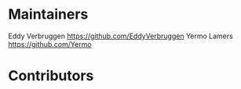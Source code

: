 # Maintainers

Eddy Verbruggen https://github.com/EddyVerbruggen
Yermo Lamers https://github.com/Yermo

# Contributors
